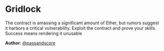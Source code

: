 # Gridlock

The contract is amassing a significant amount of Ether, but rumors suggest it harbors a critical vulnerability. Exploit the contract and prove your skills. Success means rendering it unusable

**Author**: [@passandscore](https://github.com/passandscore)

